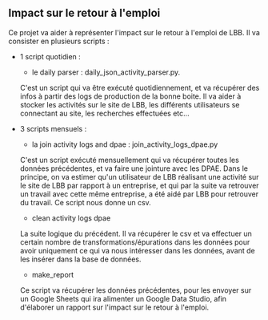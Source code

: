 ## Impact sur le retour à l'emploi

Ce projet va aider à représenter l'impact sur le retour à l'emploi de LBB.
Il va consister en plusieurs scripts : 

- 1 script quotidien : 
    - le daily parser : daily_json_activity_parser.py.

    C'est un script qui va être exécuté quotidiennement, et va récupérer des infos à partir des logs de production de la bonne boite.
    Il va aider à stocker les activités sur le site de LBB, les différents utilisateurs se connectant au site, les recherches effectuées etc...

- 3 scripts mensuels : 
    - la join activity logs and dpae : join_activity_logs_dpae.py
    
    C'est un script exécuté mensuellement qui va récupérer toutes les données précédentes, et va faire une jointure avec les DPAE.
    Dans le principe, on va estimer qu'un utilisateur de LBB réalisant une activité sur le site de LBB par rapport à un entreprise, et qui par la suite va retrouver un travail avec cette même entreprise, a été aidé par LBB pour retrouver du travail. Ce script nous donne un csv.
    - clean activity logs dpae
    
    La suite logique du précédent. Il va récupérer le csv et va effectuer un certain nombre de transformations/épurations dans les données pour avoir uniquement ce qui va nous intéresser dans les données, avant de les insérer dans la base de données.
    - make_report
    
    Ce script va récupérer les données précédentes, pour les envoyer sur un Google Sheets qui ira alimenter un Google Data Studio, afin d'élaborer un rapport sur l'impact sur le retour à l'emploi. 